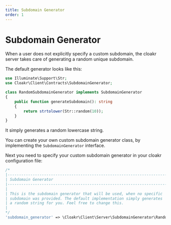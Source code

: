 ```yaml
---
title: Subdomain Generator
order: 1
---
```


# Subdomain Generator

When a user does not explicitly specify a custom subdomain, the cloakr server takes care of generating a random unique subdomain.

The default generator looks like this:

```php
use Illuminate\Support\Str;
use Cloakr\Client\Contracts\SubdomainGenerator;

class RandomSubdomainGenerator implements SubdomainGenerator
{
    public function generateSubdomain(): string
    {
        return strtolower(Str::random(10));
    }
}
```

It simply generates a random lowercase string.

You can create your own custom subdomain generator class, by implementing the `SubdomainGenerator` interface.

Next you need to specify your custom subdomain generator in your cloakr configuration file:

```php
/*
|--------------------------------------------------------------------------
| Subdomain Generator
|--------------------------------------------------------------------------
|
| This is the subdomain generator that will be used, when no specific
| subdomain was provided. The default implementation simply generates
| a random string for you. Feel free to change this.
|
*/
'subdomain_generator' => \Cloakr\Client\Server\SubdomainGenerator\RandomSubdomainGenerator::class,
```
